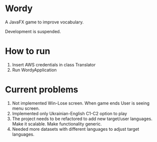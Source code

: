 # Wordy
A JavaFX game to improve vocabulary. 

Development is suspended.

# How to run
1. Insert AWS credentials in class Translator
2. Run WordyApplication

# Current problems
1. Not implemented Win-Lose screen. When game ends User is seeing menu screen.
2. Implemented only Ukrainian-English C1-C2 option to play
3. The project needs to be refactored to add new target/user languages. Make it scalable. Make functionality generic.
4. Needed more datasets with different languages to adjust target languages.
